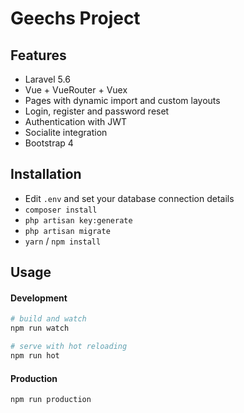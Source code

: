 # Geechs Project

## Features

- Laravel 5.6 
- Vue + VueRouter + Vuex
- Pages with dynamic import and custom layouts
- Login, register and password reset
- Authentication with JWT
- Socialite integration
- Bootstrap 4

## Installation

- Edit `.env` and set your database connection details
- `composer install`
- `php artisan key:generate`
- `php artisan migrate`
- `yarn` / `npm install`

## Usage

#### Development

```bash
# build and watch
npm run watch

# serve with hot reloading
npm run hot
```

#### Production

```bash
npm run production
```
